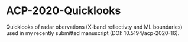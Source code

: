 # ACP-2020-Quicklooks
Quicklooks of radar obervations (X-band reflectivty and ML boundaries) used in my recently submitted manuscript (DOI: 10.5194/acp-2020-16).
